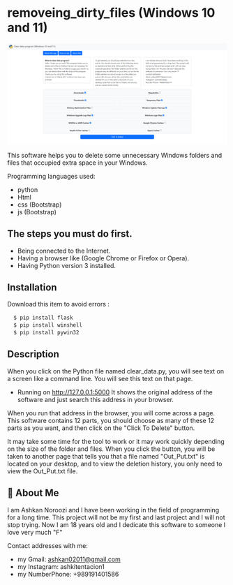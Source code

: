 # removeing_dirty_files (Windows 10 and 11)

![Logo](		https://github.com/ashkan0201/removeing_dirty_files/blob/main/IMG/for_app.png?raw=true)

This software helps you to delete some unnecessary Windows folders and files that occupied extra space in your Windows.

Programming languages used:

- python
- Html
- css (Bootstrap)
- js (Bootstrap)

## The steps you must do first.

- Being connected to the Internet.
- Having a browser like (Google Chrome or Firefox or Opera).
- Having Python version 3 installed.

## Installation

Download this item to avoid errors :

```bash
  $ pip install flask
  $ pip install winshell
  $ pip install pywin32
```
    
## Description

When you click on the Python file named clear_data.py, you will see text on a screen like a command line.
You will see this text on that page.
* Running on http://127.0.0.1:5000
It shows the original address of the software and just search this address in your browser.

When you run that address in the browser, you will come across a page.
This software contains 12 parts, you should choose as many of these 12 parts as you want, and then click on the "Click To Delete" button.

It may take some time for the tool to work or it may work quickly depending on the size of the folder and files.
When you click the button, you will be taken to another page that tells you that a file named "Out_Put.txt" is located on your desktop, and to view the deletion history, you only need to view the Out_Put.txt file. 

## 🚀 About Me

I am Ashkan Noroozi and I have been working in the field of programming for a long time.
This project will not be my first and last project and I will not stop trying.
Now I am 18 years old and I dedicate this software to someone I love very much "F"

Contact addresses with me:
* my Gmail: ashkan02011@gmail.com
* my Instagram: ashkitentacion1
* my NumberPhone: +989191401586
